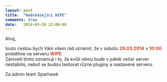 ```yaml
---
layout: post
title:  "Nadcházející WIPE"
comments: true
date:   2014-03-26 12:00:00
---
```

<section>
  <style type="text/css" scoped>
    span {
      color: #ce422b;
      font-weight: bold
    }
  </style>

Ahoj,  

touto cestou bych Vám všem rád oznámil, že v sobotu <span>29.03.2014</span> v <span>10:00</span> proběhne na serveru <span>WIPE</span>.  
Zároveň tímto oznamuji i to, že kvůli němu bude v pátek večer server nestabilní, neboť se budou testovat různé pluginy a nastavené serveru.  

Za admin team Sparhawk
</section>
